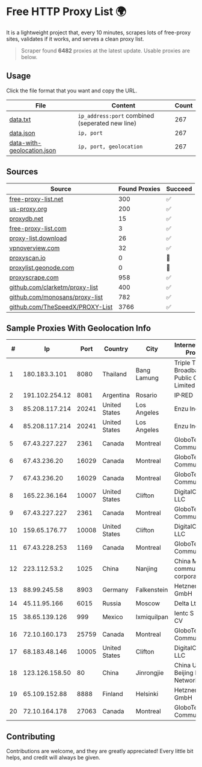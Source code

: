 
# Free HTTP Proxy List 🌍

It is a lightweight project that, every 10 minutes, scrapes lots of free-proxy sites, validates if it works, and serves a clean proxy list.


> Scraper found **6482** proxies at the latest update. Usable proxies are below.

## Usage

Click the file format that you want and copy the URL.


|File|Content|Count|
|----|-------|-----|
|[data.txt](https://raw.githubusercontent.com/themiralay/Proxy-List-World/master/data.txt)|`ip_address:port` combined (seperated new line)|267|
|[data.json](https://raw.githubusercontent.com/themiralay/Proxy-List-World/master/data.json)|`ip, port`|267|
|[data-with-geolocation.json](https://raw.githubusercontent.com/themiralay/Proxy-List-World/master/data-with-geolocation.json)|`ip, port, geolocation`|267|

## Sources

|Source|Found Proxies|Succeed|
|------|-------------|-------|
|[free-proxy-list.net](https://free-proxy-list.net)|300|✅|
|[us-proxy.org](https://www.us-proxy.org)|200|✅|
|[proxydb.net](http://proxydb.net)|15|✅|
|[free-proxy-list.com](https://free-proxy-list.com/?page=&port=&type%5B%5D=http&type%5B%5D=https&up_time=0&search=Search)|3|✅|
|[proxy-list.download](https://www.proxy-list.download/HTTP)|26|✅|
|[vpnoverview.com](https://vpnoverview.com/privacy/anonymous-browsing/free-proxy-servers)|32|✅|
|[proxyscan.io](https://www.proxyscan.io)|0|🚫|
|[proxylist.geonode.com](https://proxylist.geonode.com/api/proxy-list?limit=300&page=1&sort_by=lastChecked&sort_type=desc&protocols=http,https)|0|🚫|
|[proxyscrape.com](https://api.proxyscrape.com/v2/?request=displayproxies&protocol=http&timeout=10000&country=all&ssl=all&anonymity=all)|958|✅|
|[github.com/clarketm/proxy-list](https://raw.githubusercontent.com/clarketm/proxy-list/master/proxy-list-raw.txt)|400|✅|
|[github.com/monosans/proxy-list](https://raw.githubusercontent.com/monosans/proxy-list/main/proxies/http.txt)|782|✅|
|[github.com/TheSpeedX/PROXY-List](https://raw.githubusercontent.com/TheSpeedX/PROXY-List/master/http.txt)|3766|✅|


## Sample Proxies With Geolocation Info

|#|Ip|Port|Country|City|Internet Service Provider|
|-|--|----|-------|----|-------------------------|
|1|180.183.3.101|8080|Thailand|Bang Lamung|Triple T Broadband Public Company Limited|
|2|191.102.254.12|8081|Argentina|Rosario|IP·RED|
|3|85.208.117.214|20241|United States|Los Angeles|Enzu Inc|
|4|85.208.117.214|20241|United States|Los Angeles|Enzu Inc|
|5|67.43.227.227|2361|Canada|Montreal|GloboTech Communications|
|6|67.43.236.20|16029|Canada|Montreal|GloboTech Communications|
|7|67.43.236.20|16029|Canada|Montreal|GloboTech Communications|
|8|165.22.36.164|10007|United States|Clifton|DigitalOcean, LLC|
|9|67.43.227.227|2361|Canada|Montreal|GloboTech Communications|
|10|159.65.176.77|10008|United States|Clifton|DigitalOcean, LLC|
|11|67.43.228.253|1169|Canada|Montreal|GloboTech Communications|
|12|223.112.53.2|1025|China|Nanjing|China Mobile communications corporation|
|13|88.99.245.58|8903|Germany|Falkenstein|Hetzner Online GmbH|
|14|45.11.95.166|6015|Russia|Moscow|Delta Ltd|
|15|38.65.139.126|999|Mexico|Ixmiquilpan|Ientc S De RL De CV|
|16|72.10.160.173|25759|Canada|Montreal|GloboTech Communications|
|17|68.183.48.146|10005|United States|Clifton|DigitalOcean, LLC|
|18|123.126.158.50|80|China|Jinrongjie|China Unicom Beijing Province Network|
|19|65.109.152.88|8888|Finland|Helsinki|Hetzner Online GmbH|
|20|72.10.164.178|27063|Canada|Montreal|GloboTech Communications|



## Contributing

Contributions are welcome, and they are greatly appreciated! Every
little bit helps, and credit will always be given.

